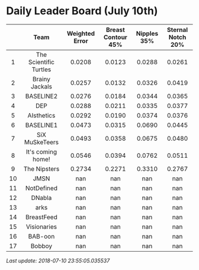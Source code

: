 # Daily Leader Board (July 10th)

|| Team | Weighted Error | Breast Contour 45% | Nipples 35% | Sternal Notch 20% |
| :---: | :---: | :---: | :---: | :---: | :---: |
| 1 | The Scientific Turtles | 0.0208 | 0.0123 | 0.0288 | 0.0261 |
| 2 | Brainy Jackals | 0.0257 | 0.0132 | 0.0326 | 0.0419 |
| 3 | BASELINE2 | 0.0276 | 0.0184 | 0.0344 | 0.0365 |
| 4 | DEP | 0.0288 | 0.0211 | 0.0335 | 0.0377 |
| 5 | AIsthetics | 0.0292 | 0.0190 | 0.0374 | 0.0376 |
| 6 | BASELINE1 | 0.0473 | 0.0315 | 0.0690 | 0.0445 |
| 7 | SiX MuSkeTeers | 0.0493 | 0.0358 | 0.0675 | 0.0480 |
| 8 | It's coming home! | 0.0546 | 0.0394 | 0.0762 | 0.0511 |
| 9 | The Nipsters | 0.2734 | 0.2271 | 0.3310 | 0.2767 |
| 10 | JMSN | nan | nan | nan | nan |
| 11 | NotDefined | nan | nan | nan | nan |
| 12 | DNabla | nan | nan | nan | nan |
| 13 | arks | nan | nan | nan | nan |
| 14 | BreastFeed | nan | nan | nan | nan |
| 15 | Visionaries | nan | nan | nan | nan |
| 16 | BAB-oon | nan | nan | nan | nan |
| 17 | Bobboy | nan | nan | nan | nan |

*Last update: 2018-07-10 23:55:05.035537*